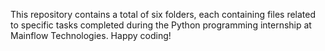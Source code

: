 This repository contains a total of six folders, each containing files related to specific tasks completed during the Python programming internship at Mainflow Technologies. Happy coding!
